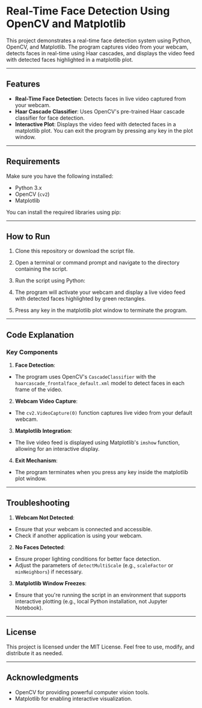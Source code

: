 # Real-Time Face Detection Using OpenCV and Matplotlib

This project demonstrates a real-time face detection system using Python, OpenCV, and Matplotlib. The program captures video from your webcam, detects faces in real-time using Haar cascades, and displays the video feed with detected faces highlighted in a matplotlib plot.

---

## Features

- **Real-Time Face Detection**: Detects faces in live video captured from your webcam.
- **Haar Cascade Classifier**: Uses OpenCV's pre-trained Haar cascade classifier for face detection.
- **Interactive Plot**: Displays the video feed with detected faces in a matplotlib plot. You can exit the program by pressing any key in the plot window.

---

## Requirements

Make sure you have the following installed:

- Python 3.x
- OpenCV (`cv2`)
- Matplotlib

You can install the required libraries using pip:


---

## How to Run

1. Clone this repository or download the script file.
2. Open a terminal or command prompt and navigate to the directory containing the script.
3. Run the script using Python:


4. The program will activate your webcam and display a live video feed with detected faces highlighted by green rectangles.
5. Press any key in the matplotlib plot window to terminate the program.

---

## Code Explanation

### Key Components

1. **Face Detection**:
- The program uses OpenCV's `CascadeClassifier` with the `haarcascade_frontalface_default.xml` model to detect faces in each frame of the video.

2. **Webcam Video Capture**:
- The `cv2.VideoCapture(0)` function captures live video from your default webcam.

3. **Matplotlib Integration**:
- The live video feed is displayed using Matplotlib's `imshow` function, allowing for an interactive display.

4. **Exit Mechanism**:
- The program terminates when you press any key inside the matplotlib plot window.

---

## Troubleshooting

1. **Webcam Not Detected**:
- Ensure that your webcam is connected and accessible.
- Check if another application is using your webcam.

2. **No Faces Detected**:
- Ensure proper lighting conditions for better face detection.
- Adjust the parameters of `detectMultiScale` (e.g., `scaleFactor` or `minNeighbors`) if necessary.

3. **Matplotlib Window Freezes**:
- Ensure that you're running the script in an environment that supports interactive plotting (e.g., local Python installation, not Jupyter Notebook).

---

## License

This project is licensed under the MIT License. Feel free to use, modify, and distribute it as needed.

---

## Acknowledgments

- OpenCV for providing powerful computer vision tools.
- Matplotlib for enabling interactive visualization.

